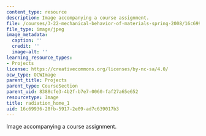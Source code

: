 ```yaml
---
content_type: resource
description: Image accompanying a course assignment.
file: /courses/3-22-mechanical-behavior-of-materials-spring-2008/16c6993628fb59172e09ad7c639017b3_radiation_home_1.jpg
file_type: image/jpeg
image_metadata:
  caption: ''
  credit: ''
  image-alt: ''
learning_resource_types:
- Projects
license: https://creativecommons.org/licenses/by-nc-sa/4.0/
ocw_type: OCWImage
parent_title: Projects
parent_type: CourseSection
parent_uid: 8388cfe3-4b2f-b7e7-0060-faf27a65e652
resourcetype: Image
title: radiation_home_1
uid: 16c69936-28fb-5917-2e09-ad7c639017b3
---
```

Image accompanying a course assignment.